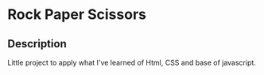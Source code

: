 # Rock Paper Scissors

## Description
Little project to apply what I've learned of Html, CSS and base of javascript.